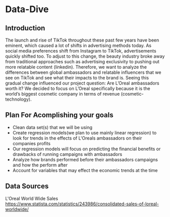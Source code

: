 # Data-Dive
## Introduction

The launch and rise of TikTok throughout these past few years have been eminent, which caused a lot of shifts in advertising methods today. As social media preferences shift from Instagram to TikTok, advertisements quickly shifted too. To adjust to this change, the beauty industry broke away from traditional approaches such as advertising exclusivity to pushing out more relatable content (linkedin). Therefore, we want to analyze the differences between global ambassadors and relatable influencers that we see on TikTok and see what their impacts to the brand is. Seeing this gradual change influenced our project question: Are L’Oreal ambassadors worth it? We decided to focus on L’Oreal specifically because it is the world’s biggest cosmetic company in terms of revenue (cosmetic-technology). 
## Plan For Acomplishing your goals
- Clean data set(s) that we will be using
- Create regression models(we plan to use mainly linear regression) to look for trends in the effects of L'Oreals ambassadors on their companies profits
- Our regression models will focus on predicting the financial benefits or drawbacks of running campaigns with ambassadors
- Analyze how brands performed before their ambassadors campaigns and how the perform after
- Account for variables that may effect the economic trends at the time

## Data Sources
L'Oreal World Wide Sales
https://www.statista.com/statistics/243986/consolidated-sales-of-loreal-worldwide/
